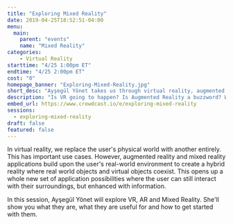 ```yaml
---
title: "Exploring Mixed Reality"
date: 2019-04-25T18:52:51-04:00
menu:
  main:
    parent: "events"
    name: "Mixed Reality"
categories:
    - Virtual Reality
starttime: "4/25 1:00pm ET"
endtime: "4/25 2:00pm ET"
cost: "0"
homepage_banner: "Exploring-Mixed-Reality.jpg"
short_desc: "Ayşegül Yönet takes us through virtual reality, augmented reality and mixed reality."
description: "Is VR going to happen? Is Augmented Reality a buzzword? What is this Mixed Reality anyway? Ayşegül Yönet explains what they are and how to get started."
embed_url: https://www.crowdcast.io/e/exploring-mixed-reality
sessions:
  - exploring-mixed-reality
draft: false
featured: false
---
```


In virtual reality, we replace the user's physical world with another entirely. This has important use cases. However, augmented reality and mixed reality applications build upon the user's real-world environment to create a hybrid reality where real world objects and virtual objects coexist. This opens up a whole new set of application possibilities where the user can still interact with their surroundings, but enhanced with information.

In this session, Ayşegül Yönet will explore VR, AR and Mixed Reality. She'll show you what they are, what they are useful for and how to get started with them.